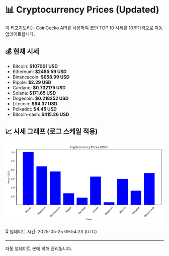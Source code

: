 
# 📊 Cryptocurrency Prices (Updated)

이 리포지토리는 CoinGecko API를 사용하여 코인 TOP 10 시세를 10분가격으로 자동 업데이트합니다.

## 💰 현재 시세
- Bitcoin: **$107001 USD**
- Ethereum: **$2485.59 USD**
- Binancecoin: **$658.99 USD**
- Ripple: **$2.29 USD**
- Cardano: **$0.732175 USD**
- Solana: **$171.65 USD**
- Dogecoin: **$0.218252 USD**
- Litecoin: **$94.37 USD**
- Polkadot: **$4.45 USD**
- Bitcoin-cash: **$415.26 USD**

## 📈 시세 그래프 (로그 스케일 적용)
![Crypto Prices](crypto_prices.png)

⏳ 업데이트 시간: 2025-05-25 09:54:23 (UTC)

---
자동 업데이트 봇에 의해 관리됩니다.
